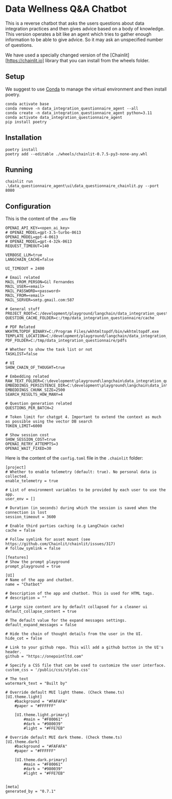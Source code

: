 # Data Wellness Q&A Chatbot

This is a reverse chatbot that asks the users questions about data integration practices and then gives advice based on a body of knowledge.
This version operates a bit like an agent which tries to gather enough information to be able to give advice. So it may ask an unspecified number of questions.

We have used a specially changed version of the [Chainlit][https://chainlit.io] library that you can install from the wheels folder.

## Setup

We suggest to use [Conda](https://docs.conda.io/en/latest/) to manage the virtual environment and then install poetry.

```
conda activate base
conda remove -n data_integration_questionnaire_agent --all
conda create -n data_integration_questionnaire_agent python=3.11
conda activate data_integration_questionnaire_agent
pip install poetry
```

## Installation

```
poetry install
poetry add --editable ./wheels/chainlit-0.7.5-py3-none-any.whl
```

## Running


```
chainlit run .\data_questionnaire_agent\ui\data_questionnaire_chainlit.py --port 8080
```


## Configuration

This is the content of the `.env` file

```
OPENAI_API_KEY=<open_ai_key>
# OPENAI_MODEL=gpt-3.5-turbo-0613
OPENAI_MODEL=gpt-4-0613
# OPENAI_MODEL=gpt-4-32k-0613
REQUEST_TIMEOUT=140

VERBOSE_LLM=true
LANGCHAIN_CACHE=false

UI_TIMEOUT = 2400

# Email related
MAIL_FROM_PERSON=Gil Fernandes
MAIL_USER=<email>
MAIL_PASSWORD=<password>
MAIL_FROM=<email>
MAIL_SERVER=smtp.gmail.com:587

# General stuff
PROJECT_ROOT=C:/development/playground/langchain/data_integration_questionnaire
QUESTION_CACHE_FOLDER=c:/tmp/data_integration_questionnaire/cache

# PDF Related
WKHTMLTOPDF_BINARY=C:/Program Files/wkhtmltopdf/bin/wkhtmltopdf.exe
TEMPLATE_LOCATION=C:/development/playground/langchain/data_integration_questionnaire/templates
PDF_FOLDER=C:/tmp/data_integration_questionnaire/pdfs

# Whether to show the task list or not
TASKLIST=false

# UI
SHOW_CHAIN_OF_THOUGHT=true

# Embedding related
RAW_TEXT_FOLDER=C:\development\playground\langchain\data_integration_questionnaire\docs\raw_text
EMBEDDINGS_PERSISTENCE_DIR=C:\development\playground\langchain\data_integration_questionnaire\embeddings
EMBEDDINGS_CHUNK_SIZE=2500
SEARCH_RESULTS_HOW_MANY=4

# Question generation related
QUESTIONS_PER_BATCH=2

# Token limit for chatgpt 4. Important to extend the context as much as possible using the vector DB search
TOKEN_LIMIT=6000

# Show session cost
SHOW_SESSION_COST=true
OPENAI_RETRY_ATTEMPTS=3
OPENAI_WAIT_FIXED=30

```

Here is the content of the `config.toml` file in the `.chainlit` folder:

```
[project]
# Whether to enable telemetry (default: true). No personal data is collected.
enable_telemetry = true

# List of environment variables to be provided by each user to use the app.
user_env = []

# Duration (in seconds) during which the session is saved when the connection is lost
session_timeout = 3600

# Enable third parties caching (e.g LangChain cache)
cache = false

# Follow symlink for asset mount (see https://github.com/Chainlit/chainlit/issues/317)
# follow_symlink = false

[features]
# Show the prompt playground
prompt_playground = true

[UI]
# Name of the app and chatbot.
name = "Chatbot"

# Description of the app and chatbot. This is used for HTML tags.
# description = ""

# Large size content are by default collapsed for a cleaner ui
default_collapse_content = true

# The default value for the expand messages settings.
default_expand_messages = false

# Hide the chain of thought details from the user in the UI.
hide_cot = false

# Link to your github repo. This will add a github button in the UI's header.
github = "https://onepointltd.com"

# Specify a CSS file that can be used to customize the user interface.
custom_css = '/public/css/styles.css'

# The text
watermark_text = "Built by"

# Override default MUI light theme. (Check theme.ts)
[UI.theme.light]
    #background = "#FAFAFA"
    #paper = "#FFFFFF"

    [UI.theme.light.primary]
        #main = "#F80061"
        #dark = "#980039"
        #light = "#FFE7EB"

# Override default MUI dark theme. (Check theme.ts)
[UI.theme.dark]
    #background = "#FAFAFA"
    #paper = "#FFFFFF"

    [UI.theme.dark.primary]
        #main = "#F80061"
        #dark = "#980039"
        #light = "#FFE7EB"


[meta]
generated_by = "0.7.1"
```